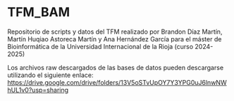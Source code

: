 # TFM_BAM
Repositorio de scripts y datos del TFM realizado por Brandon Díaz Martín, Martín Huqiao Astoreca Martín y Ana Hernández García para el máster de Bioinformática de la Universidad Internacional de la Rioja (curso 2024-2025)

Los archivos raw descargados de las bases de datos pueden descargarse utilizando el siguiente enlace: 
https://drive.google.com/drive/folders/13V5oSTvUpOY7Y3YPG0uJ6lnwNWhUL1v0?usp=sharing

